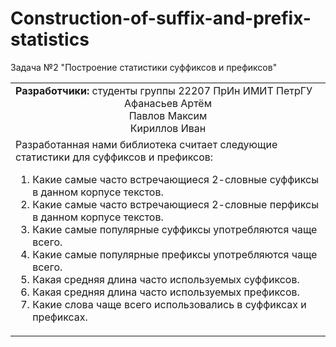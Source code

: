 # Construction-of-suffix-and-prefix-statistics
Задача №2 "Построение статистики суффиксов и префиксов"  
  
<table style="border-collapse: collapse; border: none;">
  <tr style="border: none;">
    <td style="border: none;"><b>Разработчики:</b> студенты группы 22207 ПрИн ИМИТ ПетрГУ <br>
                             <center> Афанасьев Артём <br>
                                        Павлов Максим <br>
                                        Кириллов Иван </center>
    </td>
  </tr>
  <tr style="border: none;">
    <td style="border: none;"> Разработанная нами библиотека считает следующие статистики для суффиксов и префиксов:<br>
      <ol>
              <li> Какие самые часто встречающиеся 2-словные суффиксы в данном корпусе текстов.</li>
              <li> Какие самые часто встречающиеся 2-словные перфиксы в данном корпусе текстов.</li>
              <li> Какие самые популярные суффиксы употребляются чаще всего.</li>
              <li> Какие самые популярные префиксы употребляются чаще всего.</li>
              <li> Какая средняя длина часто используемых суффиксов.</li>
              <li> Какая средняя длина часто используемых префиксов.</li>
              <li> Какие слова чаще всего использовались в суффиксах и префиксах.</li>
      </ol>
        </tr>
</table>
